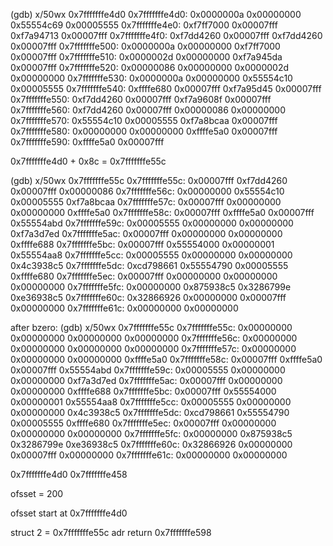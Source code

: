 (gdb) x/50wx 0x7fffffffe4d0
0x7fffffffe4d0: 0x0000000a 0x00000000 0x55554c69 0x00005555
0x7fffffffe4e0: 0xf7ff7000 0x00007fff 0xf7a94713 0x00007fff
0x7fffffffe4f0: 0xf7dd4260 0x00007fff 0xf7dd4260 0x00007fff
0x7fffffffe500: 0x0000000a 0x00000000 0xf7ff7000 0x00007fff
0x7fffffffe510: 0x0000002d 0x00000000 0xf7a945da 0x00007fff
0x7fffffffe520: 0x00000086 0x00000000 0x0000002d 0x00000000
0x7fffffffe530: 0x0000000a 0x00000000 0x55554c10 0x00005555
0x7fffffffe540: 0xffffe680 0x00007fff 0xf7a95d45 0x00007fff
0x7fffffffe550: 0xf7dd4260 0x00007fff 0xf7a9608f 0x00007fff
0x7fffffffe560: 0xf7dd4260 0x00007fff 0x00000086 0x00000000
0x7fffffffe570: 0x55554c10 0x00005555 0xf7a8bcaa 0x00007fff
0x7fffffffe580: 0x00000000 0x00000000 0xffffe5a0 0x00007fff
0x7fffffffe590: 0xffffe5a0 0x00007fff

0x7fffffffe4d0 + 0x8c = 0x7fffffffe55c

(gdb) x/50wx 0x7fffffffe55c
0x7fffffffe55c: 0x00007fff 0xf7dd4260 0x00007fff 0x00000086
0x7fffffffe56c: 0x00000000 0x55554c10 0x00005555 0xf7a8bcaa
0x7fffffffe57c: 0x00007fff 0x00000000 0x00000000 0xffffe5a0
0x7fffffffe58c: 0x00007fff 0xffffe5a0 0x00007fff 0x55554abd
0x7fffffffe59c: 0x00005555 0x00000000 0x00000000 0xf7a3d7ed
0x7fffffffe5ac: 0x00007fff 0x00000000 0x00000000 0xffffe688
0x7fffffffe5bc: 0x00007fff 0x55554000 0x00000001 0x55554aa8
0x7fffffffe5cc: 0x00005555 0x00000000 0x00000000 0x4c3938c5
0x7fffffffe5dc: 0xcd798661 0x55554790 0x00005555 0xffffe680
0x7fffffffe5ec: 0x00007fff 0x00000000 0x00000000 0x00000000
0x7fffffffe5fc: 0x00000000 0x875938c5 0x3286799e 0xe36938c5
0x7fffffffe60c: 0x32866926 0x00000000 0x00007fff 0x00000000
0x7fffffffe61c: 0x00000000 0x00000000

after bzero:
(gdb) x/50wx 0x7fffffffe55c
0x7fffffffe55c:	0x00000000	0x00000000	0x00000000	0x00000000
0x7fffffffe56c:	0x00000000	0x00000000	0x00000000	0x00000000
0x7fffffffe57c:	0x00000000	0x00000000	0x00000000	0xffffe5a0
0x7fffffffe58c:	0x00007fff	0xffffe5a0	0x00007fff	0x55554abd
0x7fffffffe59c:	0x00005555	0x00000000	0x00000000	0xf7a3d7ed
0x7fffffffe5ac:	0x00007fff	0x00000000	0x00000000	0xffffe688
0x7fffffffe5bc:	0x00007fff	0x55554000	0x00000001	0x55554aa8
0x7fffffffe5cc:	0x00005555	0x00000000	0x00000000	0x4c3938c5
0x7fffffffe5dc:	0xcd798661	0x55554790	0x00005555	0xffffe680
0x7fffffffe5ec:	0x00007fff	0x00000000	0x00000000	0x00000000
0x7fffffffe5fc:	0x00000000	0x875938c5	0x3286799e	0xe36938c5
0x7fffffffe60c:	0x32866926	0x00000000	0x00007fff	0x00000000
0x7fffffffe61c:	0x00000000	0x00000000

0x7fffffffe4d0
0x7fffffffe458


ofsset = 200

ofsset start at 0x7fffffffe4d0

struct 2 = 0x7fffffffe55c
adr return 0x7fffffffe598
